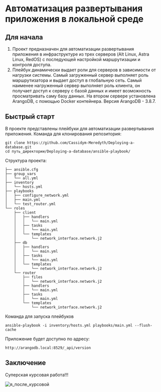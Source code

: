 # Автоматизация развертывания приложения в локальной среде

## Для начала

1. Проект предназначен для автоматизации развертывания приложения в инфраструктуре из трех серверов (Alt Linux, Astra Linux, RedOS) с последующей настройкой маршрутизации и контроля доступа.
2. Плейбук динамически выдает роли для серверов в зависимости от нагрузки системы. Самый загруженный сервер выполняет роль маршрутизатора и выдает доступ в глобальную сеть. Самый наименее нагруженный сервер выполняет роль клиента, он получает доступ к серверу с базой данных и имеет возможность просматривать саму базу данных. На втором сервере установлена ArangoDB, с помощью Docker контейнера. Версия ArangoDB - 3.8.7.

## Быстрый старт
В проекте представлены плейбуки для автоматизации развертывания приложения. 
Команда для клонирования репозитория:

```
git clone https://github.com/Cassidym-Meredyth/Deploying-a-database.git
cd путь_директории/Deploying-a-database/ansible-playbook/
```

Структура проекта:
```
├── ansible.cfg
├── group_vars
│   └── all.yml
├── inventory
│   └── hosts.yml
├── playbooks
│   ├── configure_network.yml
│   ├── main.yml
│   └── test_router.yml
└── roles
    ├── client
    │   ├── handlers
    │   │   └── main.yml
    │   ├── tasks
    │   │   └── main.yml
    │   └── templates
    │       └── network_interface.network.j2
    ├── db
    │   ├── handlers
    │   │   └── main.yml
    │   ├── tasks
    │   │   └── main.yml
    │   └── templates
    │       └── network_interface.network.j2
    └── router
        ├── files
        │   └── network_interface.network.j2
        ├── handlers
        │   └── main.yml
        ├── tasks
        │   └── main.yml
        └── templates
            └── network_interface.network.j2
```

Команда для запуска плейбуков

```
ansible-playbook -i inventory/hosts.yml playbooks/main.yml --flush-cache
```

Приложение будет доступно по адресу:
```
http://arangodb.local:8529/_api/version
```

## Заключение
Суперская курсовая работа!!!

![я_после_курсовой](docs/img/cat.gif)
